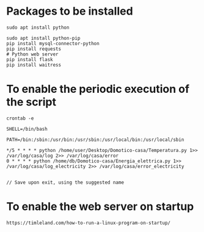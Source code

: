 # Packages to be installed

    sudo apt install python

    sudo apt install python-pip
    pip install mysql-connector-python
    pip install requests
    # Python web server
    pip install flask
    pip install waitress


# To enable the periodic execution of the script

    crontab -e

    SHELL=/bin/bash

    PATH=/bin:/sbin:/usr/bin:/usr/sbin:/usr/local/bin:/usr/local/sbin

    */5 * * * * python /home/user/Desktop/Domotico-casa/Temperatura.py 1>> /var/log/casa/log 2>> /var/log/casa/error
    0 * * * * python /home/db/Domotico-casa/Energia_elettrica.py 1>> /var/log/casa/log_electricity 2>> /var/log/casa/error_electricity


    // Save upon exit, using the suggested name


# To enable the web server on startup

    https://timleland.com/how-to-run-a-linux-program-on-startup/
